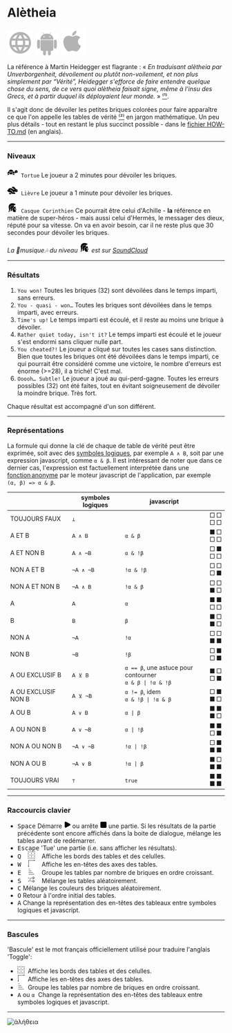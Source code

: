 # Alètheia

[![WWW](assets/svg/internet-svgrepo-com.svg)](https://aletheia.cthiebaud.com/) 
[![Android App Store](assets/svg/android-svgrepo-com.svg)](https://play.google.com/apps/testing/com.cthiebaud.aletheia.twa)
[![Apple App Store](assets/svg/Apple_logo_grey.svg)](https://apps.apple.com/us/app/aletheia-by-%C3%A6quologica/id6476017817)

La référence à Martin Heidegger est flagrante : « <i>En traduisant alètheia par Unverborgenheit, dévoilement ou plutôt non-voilement, et non plus simplement par “Vérité”, Heidegger s'efforce de faire entendre quelque chose du sens, de ce vers quoi alètheia faisait signe, même à l'insu des Grecs, et à partir duquel ils déployaient leur monde.</i> » [⁽¹⁾](https://fr.wikipedia.org/wiki/Al%C3%A8theia_dans_la_philosophie_de_Martin_Heidegger).

Il s'agit donc de dévoiler les petites briques colorées pour faire apparaître ce que l'on appelle les tables de vérité [⁽²⁾](https://fr.wikipedia.org/wiki/Table_de_v%C3%A9rit%C3%A9) en jargon mathématique. Un peu plus détails - tout en restant le plus succinct possible - dans le [fichier HOW-TO.md](/HOW-TO.md) (en anglais).

--- 

### Niveaux

<img src="svg/tortoise-fill-svgrepo-com.svg" style="width: 24px; height: 24px;">&nbsp; `Tortue` Le joueur a 2 minutes pour dévoiler les briques.

<img src="svg/hare-fill-svgrepo-com.svg" style="width: 24px; height: 24px;">&nbsp; `Lièvre` Le joueur a 1 minute pour dévoiler les briques.

<img src="svg/ancient-greek-helmet-1-svgrepo-com.svg" style="width: 24px; height: 24px;">&nbsp; `Casque Corinthien` Ce pourrait être celui d'Achille - **la** référence en matière de super-héros - mais aussi celui d'Hermès, le messager des dieux, réputé pour sa vitesse. On va en avoir besoin, car il ne reste plus que 30 secondes pour dévoiler les briques.

*La 🎵musique🎶 du niveau <img src="svg/ancient-greek-helmet-1-svgrepo-com.svg" alt="Achilles" style="width: 24px; height: 24px;">
est sur [SoundCloud](https://soundcloud.com/christophe-thiebaud/aletheia?si=83569a3c774e4cdf84c684e74478af34&utm_source=clipboard&utm_medium=text&utm_campaign=social_sharing)*

--- 

### Résultats

1. `You won!` Toutes les briques (32) sont dévoilées dans le temps imparti, sans erreurs.
2. `You - quasi - won…` Toutes les briques sont dévoilées dans le temps imparti, avec erreurs.
3. `Time's up!` Le temps imparti est écoulé, et il reste au moins une brique à dévoiler.
4. `Rather quiet today, isn't it?` Le temps imparti est écoulé et le joueur s'est endormi sans cliquer nulle part.
5. `You cheated?!` Le joueur a cliqué sur toutes les cases sans distinction. Bien que toutes les briques ont été dévoilées dans le temps imparti, ce qui pourrait être considéré comme une victoire, le nombre d'erreurs est énorme (>=28), il a triché! C'est mal.
6. `Ooooh… Subtle!` Le joueur a joué au qui-perd-gagne. Toutes les erreurs possibles (32) ont été faites, tout en évitant soigneusement de dévoiler la moindre brique. Très fort.

Chaque résultat est accompagné d'un son différent.

--- 

### Représentations

La formule qui donne la clé de chaque de table de vérité peut être exprimée, soit avec des [symboles logiques](https://fr.wikipedia.org/wiki/Liste_de_symboles_logiques), par exemple `𝖠 ∧ 𝖡`, soit par une expression javascript, comme `α & β`. Il est intéressant de noter que dans ce dernier cas, l'expression est factuellement interprétée dans une [fonction anonyme](https://fr.wikipedia.org/wiki/Fonction_anonyme) par le moteur javascript de l'application, par exemple `(α, β) => α & β`.

|  | symboles logiques | javascript | |
|---|---|---|---|
| TOUJOURS FAUX       | `⊥`       | ` `                                                        | □ □<br>□ □ |
| A ET B              | `𝖠 ∧ 𝖡`   | `α & β`                                                    | ■ □<br>□ □ |
| A ET NON B          | `𝖠 ∧ ¬𝖡`  | `α & !β`                                                   | □ ■<br>□ □ |
| NON A ET B          | `¬𝖠 ∧ ¬𝖡` | `!α & !β`                                                  | □ □<br>□ ■ |
| NON A ET NON B      | `¬𝖠 ∧ 𝖡`  | `!α & β`                                                   | □ □<br>■ □ |
| A                   | `𝖠`       | `α`                                                        | ■ ■<br>□ □ |
| B                   | `𝖡`       | `β`                                                        | ■ □<br>■ □ |
| NON A               | `¬𝖠`      | `!α`                                                       | □ □<br>■ ■ |
| NON B               | `¬𝖡`      | `!β`                                                       | □ ■<br>□ ■ |
| A OU EXCLUSIF B     | `𝖠 ⊻ 𝖡`   | `α == β`, une astuce pour contourner<br>`α & β \| !α & !β` | ■ □<br>□ ■ | 
| A OU EXCLUSIF NON B | `𝖠 ⊻ ¬𝖡`  | `α != β`, idem <br>`α & !β \| !α & β`                      | □ ■<br>■ □ |
| A OU B              | `𝖠 ∨ 𝖡`   | `α \| β`                                                   | ■ ■<br>■ □ |
| A OU NON B          | `𝖠 ∨ ¬𝖡`  | `α \| !β`                                                  | ■ ■<br>□ ■ |
| NON A OU NON B      | `¬𝖠 ∨ ¬𝖡` | `!α \| !β`                                                 | □ ■<br>■ ■ |
| NON A OU B          | `¬𝖠 ∨ 𝖡`  | `!α \| β`                                                  | ■ □<br>■ ■ |
| TOUJOURS VRAI       | `⊤`       | `true`                                                     | ■ ■<br>■ ■ |


--- 

### Raccourcis clavier

* <kbd>Space</kbd> Démarre <img src="svg/b-start.svg" style="width: auto; height: 16px;"> ou arrête <img src="svg/b-stop.svg" style="width: auto; height: 16px;"> une partie. Si les résultats de la partie précédente sont encore affichés dans la boite de dialogue, mélange les tables avant de redémarrer. 
* <kbd>Escape</kbd> 'Tue' une partie (i.e. sans afficher les résultats). 
* <kbd>Q</kbd> &nbsp;&nbsp;&nbsp;<img src="svg/b-grid.svg" style="width: auto; height: 16px;"   >&nbsp;&nbsp;&nbsp; Affiche les bords des tables et des celulles.
* <kbd>W</kbd> &nbsp;&nbsp;&nbsp;<img src="svg/b-axes.svg" style="width: auto; height: 16px;"   >&nbsp;&nbsp;&nbsp; Affiche les en-têtes des axes des tables.
* <kbd>E</kbd> &nbsp;&nbsp;&nbsp;<img src="svg/b-group.svg" style="width: auto; height: 16px;"  >&nbsp;&nbsp;&nbsp; Groupe les tables par nombre de briques en ordre croissant.
* <kbd>S</kbd> &nbsp;&nbsp;&nbsp;<img src="svg/b-shuffle.svg" style="width: auto; height: 16px;">&nbsp;&nbsp;&nbsp; Mélange les tables aléatoirement.
* <kbd>C</kbd> Mélange les couleurs des briques aléatoirement.
* <kbd>O</kbd> Retour à l'ordre initial des tables.
* <kbd>A</kbd> Change la représentation des en-têtes des tableaux entre symboles logiques et javascript.

--- 

### Bascules 

'Bascule' est le mot français officiellement utilisé pour traduire l'anglais 'Toggle':

* <img src="svg/b-grid.svg" style="width: auto; height: 16px;" >&nbsp; Affiche les bords des tables et des celulles.
* <img src="svg/b-axes.svg" style="width: auto; height: 16px;" >&nbsp; Affiche les en-têtes des axes des tables.
* <img src="svg/b-group.svg" style="width: auto; height: 16px;">&nbsp; Groupe les tables par nombre de briques en ordre croissant.
* `𝖠` ou `α`&nbsp; Change la représentation des en-têtes des tableaux entre symboles logiques et javascript.

--- 

![ἀλήθεια](screenshots/2024-03-12_2081×1560.jpg)

